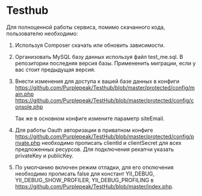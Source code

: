 Testhub
=======

Для полноценной работы сервиса, помимо скачанного кода, пользователю необходимо:

1) Используя Composer скачать или обновить зависимости.

2) Организовать MySQL базу данных используя файл test_me.sql. В репозитории последняя версия базы. Примененить миграции, если у вас стоит предыдущая версия.

3) Внести изменения для доступа к вашей базе данных в конфиги
   https://github.com/Purplepeak/Testhub/blob/master/protected/config/main.php
   https://github.com/Purplepeak/TestHub/blob/master/protected/config/console.php

   Так же в основном конфиге измените параметр siteEmail.

4) Для работы Oauth авторизации в приватном конфиге https://github.com/Purplepeak/TestHub/blob/master/protected/config/private.php необходимо прописать clientId и clientSecret для всех предложенных ресурсов.
Для подключения рекапчи указать privateKey и publicKey.

5) По умолчанию включен режим отладки, для его отключения необходимо прописать false для констант YII_DEBUG, YII_DEBUG_SHOW_PROFILER, YII_DEBUG_PROFILING в https://github.com/Purplepeak/TestHub/blob/master/index.php.
